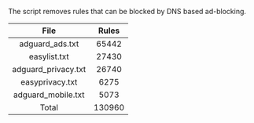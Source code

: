 The script removes rules that can be blocked by DNS based ad-blocking.


| File | Rules |
|:----:|:-----:|
| adguard_ads.txt | 65442 |
| easylist.txt | 27430 |
| adguard_privacy.txt | 26740 |
| easyprivacy.txt | 6275 |
| adguard_mobile.txt | 5073 |
| Total | 130960 |
